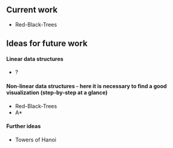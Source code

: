 ## Current work
* Red-Black-Trees

## Ideas for future work
#### Linear data structures
* ?
#### Non-linear data structures - here it is necessary to find a good visualization (step-by-step at a glance)
* Red-Black-Trees
* A*
#### Further ideas
* Towers of Hanoi
